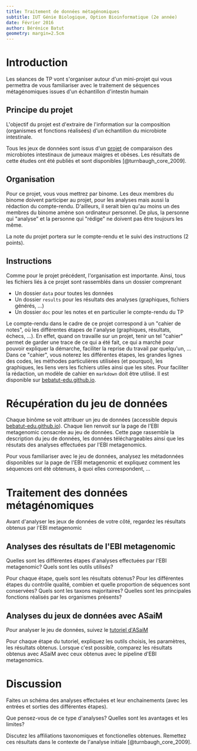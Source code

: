 ```yaml
---
title: Traitement de données métagénomiques
subtitle: IUT Génie Biologique, Option Bioinformatique (2e année)
date: Février 2016
author: Bérénice Batut
geometry: margin=2.5cm
---
```


# Introduction

Les séances de TP vont s'organiser autour d'un mini-projet qui vous permettra de 
vous familiariser avec le traitement de séquences métagénomiques issues d'un 
échantillon d'intestin humain

## Principe du projet

L'objectif du projet est d'extraire de l'information sur la composition (organismes
et fonctions réalisées) d'un échantillon du microbiote intestinale.

Tous les jeux de données sont issus d'un [projet](https://www.ebi.ac.uk/metagenomics/projects/SRP000319) 
de comparaison des microbiotes intestinaux de jumeaux maigres et obèses. Les 
résultats de cette études ont été publiés et sont disponibles [@turnbaugh_core_2009].

## Organisation

Pour ce projet, vous vous mettrez par binome. Les deux membres du binome doivent
participer au projet, pour les analyses mais aussi la rédaction du compte-rendu. 
D'ailleurs, il serait bien qu'au moins un des membres du binome amène son 
ordinateur personnel. De plus, la personne qui "analyse" et la personne qui "rédige"
ne doivent pas être toujours les même.

La note du projet portera sur le compte-rendu et le suivi des instructions (2 
points).

## Instructions

Comme pour le projet précédent, l'organisation est importante. Ainsi, tous les 
fichiers liés à ce projet sont rassemblés dans un dossier comprenant

- Un dossier `data` pour toutes les données
- Un dossier `results` pour les résultats des analyses (graphiques, fichiers
générés, ...)
- Un dossier `doc` pour les notes et en particulier le compte-rendu du TP

Le compte-rendu dans le cadre de ce projet correspond à un "cahier de notes", où
les différentes étapes de l'analyse (graphiques, résultats, échecs, ...). En 
effet, quand on travaille sur un projet, tenir un tel "cahier" permet de garder une
trace de ce qui a été fait, ce qui a marché pour pouvoir expliquer la démarche, 
faciliter la reprise du travail par quelqu'un, ... Dans ce "cahier", vous noterez
les différentes étapes, les grandes lignes des codes, les méthodes particulières
utilisées (et pourquoi), les graphiques, les liens vers les fichiers utiles ainsi
que les sites. Pour faciliter la rédaction, un modèle de cahier en `markdown` doit
être utilisé. Il est disponible sur [bebatut-edu.github.io](http://bebatut-edu.github.io/).

# Récupération du jeu de données

Chaque binôme se voit attribuer un jeu de données (accessible depuis 
[bebatut-edu.github.io](http://bebatut-edu.github.io/)). Chaque lien renvoit sur
la page de l'EBI metagenomic consacrée au jeu de données. Cette page rassemble la
description du jeu de données, les données téléchargeables ainsi que les résutats
des analyses effectuées par l'EBI metagenomics.

Pour vous familiariser avec le jeu de données, analysez les métadonnées 
disponibles sur la page de l'EBI metagenomic et expliquez comment les séquences 
ont été obtenues, à quoi elles correspondent, ...

# Traitement des données métagénomiques

Avant d'analyser les jeux de données de votre côté, regardez les résultats obtenus
par l'EBI metagenomic

## Analyses des résultats de l'EBI metagenomic

Quelles sont les différentes étapes d'analyses effectuées par l'EBI metagenomic?
Quels sont les outils utilisés? 

Pour chaque étape, quels sont les résultats obtenus? Pour les différentes étapes 
du contrôle qualité, combien et quelle proportion de séquences sont conservées?
Quels sont les taxons majoritaires? Quelles sont les principales fonctions 
réalisés par les organismes présents?

## Analyses du jeux de données avec ASaiM

Pour analyser le jeu de données, suivez le 
[tutoriel d'ASaiM](http://asaim.readthedocs.org/en/latest/framework/tutorial/index.html)

Pour chaque étape du tutoriel, expliquez les outils choisis, les paramètres, les
résultats obtenus. Lorsque c'est possible, comparez les résultats
obtenus avec ASaiM avec ceux obtenus avec le pipeline d'EBI metagenomics.

# Discussion

Faites un schéma des analyses effectuées et leur enchainements (avec les entrées
et sorties des différentes étapes).

Que pensez-vous de ce type d'analyses? Quelles sont les avantages et les limites?

Discutez les affiliations taxonomiques et fonctionelles obtenues. Remettez ces
résultats dans le contexte de l'analyse initiale [@turnbaugh_core_2009].

